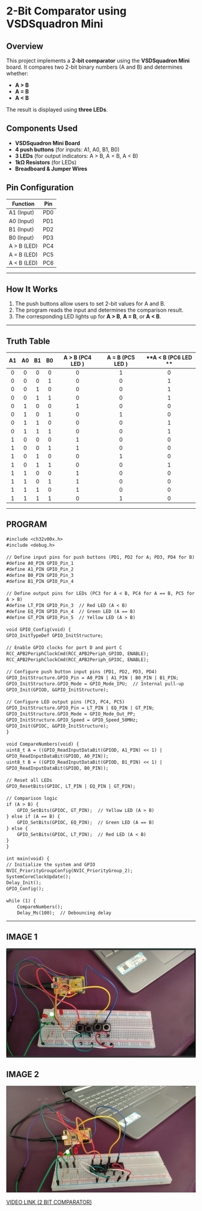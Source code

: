 # 2-Bit Comparator using VSDSquadron Mini

## Overview
This project implements a **2-bit comparator** using the **VSDSquadron Mini** board. It compares two 2-bit binary numbers (A and B) and determines whether:  
- **A > B**  
- **A = B**  
- **A < B**  

The result is displayed using **three LEDs**.

## Components Used
- **VSDSquadron Mini Board**
- **4 push buttons** (for inputs: A1, A0, B1, B0)
- **3 LEDs** (for output indicators: A > B, A = B, A < B)
- **1kΩ Resistors** (for LEDs)
- **Breadboard & Jumper Wires**

## Pin Configuration
| Function | Pin |
|----------|----|
| A1 (Input) | PD0 |
| A0 (Input) | PD1 |
| B1 (Input) | PD2 |
| B0 (Input) | PD3 |
| A > B (LED) | PC4 |
| A = B (LED) | PC5 |
| A < B (LED) | PC6 |

-----

## How It Works
1. The push buttons allow users to set 2-bit values for A and B.
2. The program reads the input and determines the comparison result.
3. The corresponding LED lights up for **A > B**, **A = B**, or **A < B**.

------
## Truth Table
| **A1** | **A0** | **B1** | **B0** | **A > B (PC4 LED )** | **A = B (PC5 LED )** | **A < B (PC6 LED ** |
|:------:|:------:|:------:|:------:|:----------------------:|:----------------------:|:----------------------:|
| 0 | 0 | 0 | 0 | 0 | 1 | 0 |
| 0 | 0 | 0 | 1 | 0 | 0 | 1 |
| 0 | 0 | 1 | 0 | 0 | 0 | 1 |
| 0 | 0 | 1 | 1 | 0 | 0 | 1 |
| 0 | 1 | 0 | 0 | 1 | 0 | 0 |
| 0 | 1 | 0 | 1 | 0 | 1 | 0 |
| 0 | 1 | 1 | 0 | 0 | 0 | 1 |
| 0 | 1 | 1 | 1 | 0 | 0 | 1 |
| 1 | 0 | 0 | 0 | 1 | 0 | 0 |
| 1 | 0 | 0 | 1 | 1 | 0 | 0 |
| 1 | 0 | 1 | 0 | 0 | 1 | 0 |
| 1 | 0 | 1 | 1 | 0 | 0 | 1 |
| 1 | 1 | 0 | 0 | 1 | 0 | 0 |
| 1 | 1 | 0 | 1 | 1 | 0 | 0 |
| 1 | 1 | 1 | 0 | 1 | 0 | 0 |
| 1 | 1 | 1 | 1 | 0 | 1 | 0 |

------
## PROGRAM

    #include <ch32v00x.h>
    #include <debug.h>

    // Define input pins for push buttons (PD1, PD2 for A; PD3, PD4 for B)
    #define A0_PIN GPIO_Pin_1
    #define A1_PIN GPIO_Pin_2
    #define B0_PIN GPIO_Pin_3
    #define B1_PIN GPIO_Pin_4

    // Define output pins for LEDs (PC3 for A < B, PC4 for A == B, PC5 for A > B)
    #define LT_PIN GPIO_Pin_3  // Red LED (A < B)
    #define EQ_PIN GPIO_Pin_4  // Green LED (A == B)
    #define GT_PIN GPIO_Pin_5  // Yellow LED (A > B)

    void GPIO_Config(void) {
    GPIO_InitTypeDef GPIO_InitStructure;

    // Enable GPIO clocks for port D and port C
    RCC_APB2PeriphClockCmd(RCC_APB2Periph_GPIOD, ENABLE);
    RCC_APB2PeriphClockCmd(RCC_APB2Periph_GPIOC, ENABLE);

    // Configure push button input pins (PD1, PD2, PD3, PD4)
    GPIO_InitStructure.GPIO_Pin = A0_PIN | A1_PIN | B0_PIN | B1_PIN;
    GPIO_InitStructure.GPIO_Mode = GPIO_Mode_IPU;  // Internal pull-up
    GPIO_Init(GPIOD, &GPIO_InitStructure);

    // Configure LED output pins (PC3, PC4, PC5)
    GPIO_InitStructure.GPIO_Pin = LT_PIN | EQ_PIN | GT_PIN;
    GPIO_InitStructure.GPIO_Mode = GPIO_Mode_Out_PP;
    GPIO_InitStructure.GPIO_Speed = GPIO_Speed_50MHz;
    GPIO_Init(GPIOC, &GPIO_InitStructure);
    }

    void CompareNumbers(void) {
    uint8_t A = ((GPIO_ReadInputDataBit(GPIOD, A1_PIN) << 1) | GPIO_ReadInputDataBit(GPIOD, A0_PIN));
    uint8_t B = ((GPIO_ReadInputDataBit(GPIOD, B1_PIN) << 1) | GPIO_ReadInputDataBit(GPIOD, B0_PIN));

    // Reset all LEDs
    GPIO_ResetBits(GPIOC, LT_PIN | EQ_PIN | GT_PIN);

    // Comparison logic
    if (A > B) {
        GPIO_SetBits(GPIOC, GT_PIN);  // Yellow LED (A > B)
    } else if (A == B) {
        GPIO_SetBits(GPIOC, EQ_PIN);  // Green LED (A == B)
    } else {
        GPIO_SetBits(GPIOC, LT_PIN);  // Red LED (A < B)
    }
    }

    int main(void) {
    // Initialize the system and GPIO
    NVIC_PriorityGroupConfig(NVIC_PriorityGroup_2);
    SystemCoreClockUpdate();
    Delay_Init();
    GPIO_Config();

    while (1) {
        CompareNumbers();
        Delay_Ms(100);  // Debouncing delay
        
-----
## IMAGE 1
![Alt text](hardwarecircuit/image1.png)
## IMAGE 2
![Alt text](hardwarecircuit/image2.png)


[VIDEO LINK (2 BIT COMPARATOR)](https://drive.google.com/file/d/1PHe6CMQpSTCm5ZwkPLy9mVXqagr21bq6/view?usp=drive_link)
